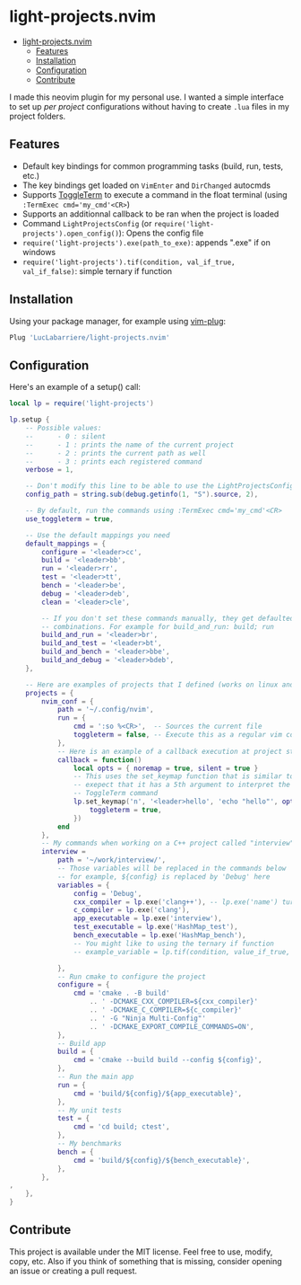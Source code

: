# light-projects.nvim

<!--toc:start-->

- [light-projects.nvim](#light-projectsnvim)
  - [Features](#features)
  - [Installation](#installation)
  - [Configuration](#configuration)
  - [Contribute](#contribute)
  <!--toc:end-->

I made this neovim plugin for my personal use. I wanted a simple interface to
set up _per project_ configurations without having to create `.lua` files in my
project folders.

## Features

- Default key bindings for common programming tasks (build, run, tests, etc.)
- The key bindings get loaded on `VimEnter` and `DirChanged` autocmds
- Supports [ToggleTerm](https://github.com/akinsho/toggleterm.nvim) to execute a
  command in the float terminal (using `:TermExec cmd='my_cmd'<CR>`)
- Supports an additionnal callback to be ran when the project is loaded
- Command `LightProjectsConfig` (or `require('light-projects').open_config()`):
  Opens the config file
- `require('light-projects').exe(path_to_exe)`: appends ".exe" if on windows
- `require('light-projects').tif(condition, val_if_true, val_if_false)`: simple
  ternary if function

## Installation

Using your package manager, for example using
[vim-plug](https://github.com/junegunn/vim-plug):

```lua
Plug 'LucLabarriere/light-projects.nvim'
```

## Configuration

Here's an example of a setup() call:

```lua
local lp = require('light-projects')

lp.setup {
    -- Possible values:
    --      - 0 : silent
    --      - 1 : prints the name of the current project
    --      - 2 : prints the current path as well
    --      - 3 : prints each registered command
    verbose = 1,

    -- Don't modify this line to be able to use the LightProjectsConfig command
    config_path = string.sub(debug.getinfo(1, "S").source, 2),

    -- By default, run the commands using :TermExec cmd='my_cmd'<CR>
    use_toggleterm = true,

    -- Use the default mappings you need
    default_mappings = {
        configure = '<leader>cc',
        build = '<leader>bb',
        run = '<leader>rr',
        test = '<leader>tt',
        bench = '<leader>be',
        debug = '<leader>deb',
        clean = '<leader>cle',

        -- If you don't set these commands manually, they get defaulted to their
        -- combinations. For example for build_and_run: build; run
        build_and_run = '<leader>br',
        build_and_test = '<leader>bt',
        build_and_bench = '<leader>bbe',
        build_and_debug = '<leader>bdeb',
    },

    -- Here are examples of projects that I defined (works on linux and windows)
    projects = {
        nvim_conf = {
            path = '~/.config/nvim',
            run = {
                cmd = ':so %<CR>',  -- Sources the current file
                toggleterm = false, -- Execute this as a regular vim command
            },
            -- Here is an example of a callback execution at project startup
            callback = function()
                local opts = { noremap = true, silent = true }
                -- This uses the set_keymap function that is similar to nvim_set_keymap
                -- exepect that it has a 5th argument to interpret the right and side as a
                -- ToggleTerm command
                lp.set_keymap('n', '<leader>hello', 'echo "hello"', opts, {
                    toggleterm = true,
                })
            end
        },
        -- My commands when working on a C++ project called "interview"
        interview =
            path = '~/work/interview/',
            -- Those variables will be replaced in the commands below
            -- for example, ${config} is replaced by 'Debug' here
            variables = {
                config = 'Debug',
                cxx_compiler = lp.exe('clang++'), -- lp.exe('name') turns 'name' to 'name.exe' on windows
                c_compiler = lp.exe('clang'),
                app_executable = lp.exe('interview'),
                test_executable = lp.exe('HashMap_test'),
                bench_executable = lp.exe('HashMap_bench'),
				-- You might like to using the ternary if function
				-- example_variable = lp.tif(condition, value_if_true, value_if_false),

            },
            -- Run cmake to configure the project
            configure = {
                cmd = 'cmake . -B build'
                    .. ' -DCMAKE_CXX_COMPILER=${cxx_compiler}'
                    .. ' -DCMAKE_C_COMPILER=${c_compiler}'
                    .. ' -G "Ninja Multi-Config"'
                    .. ' -DCMAKE_EXPORT_COMPILE_COMMANDS=ON',
            },
            -- Build app
            build = {
                cmd = 'cmake --build build --config ${config}',
            },
            -- Run the main app
            run = {
                cmd = 'build/${config}/${app_executable}',
            },
            -- My unit tests
            test = {
                cmd = 'cd build; ctest',
            },
            -- My benchmarks
            bench = {
                cmd = 'build/${config}/${bench_executable}',
            },
        },
,
    },
}
```

## Contribute

This project is available under the MIT license. Feel free to use, modify, copy,
etc. Also if you think of something that is missing, consider opening an issue
or creating a pull request.
